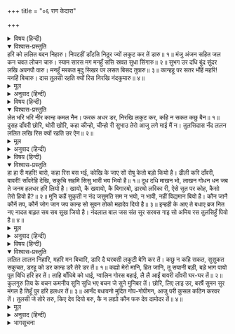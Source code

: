 +++
title = "०६ राग केदारा"

+++


<details><summary>विषय (हिन्दी)</summary>

(१४)
</details>

<details open><summary>विश्वास-प्रस्तुति</summary>
हरि को ललित बदन निहारु।  
निपटहीं डाँटति निठुर ज्यों लकुट कर तें डारु॥ १॥  
मंजु अंजन सहित जल कन चवत लोचन चारु।  
स्याम सारस मग मनहुँ ससि स्रवत सुधा सिंगारु॥ २॥  
सुभग उर दधि बुंद सुंदर लखि अपनपौ वारु।  
मनहुँ मरकत मृदु सिखर पर लसत बिसद तुषारु॥ ३॥  
कान्हहू पर सतर भौंहें महरि! मनहिं बिचारु।  
दास तुलसी रहति क्यों रिस निरखि नंदकुमारु॥ ४॥
</details>

<details><summary>मूल</summary>

हरि को ललित बदन निहारु।  
निपटहीं डाँटति निठुर ज्यों लकुट कर तें डारु॥ १॥  
मंजु अंजन सहित जल कन चवत लोचन चारु।  
स्याम सारस मग मनहुँ ससि स्रवत सुधा सिंगारु॥ २॥  
सुभग उर दधि बुंद सुंदर लखि अपनपौ वारु।  
मनहुँ मरकत मृदु सिखर पर लसत बिसद तुषारु॥ ३॥  
कान्हहू पर सतर भौंहें महरि! मनहिं बिचारु।  
दास तुलसी रहति क्यों रिस निरखि नंदकुमारु॥ ४॥
</details>

<details><summary>अनुवाद (हिन्दी)</summary>

(श्यामसुन्दरने दहीकी मटकी फोड़ दी, माखन बंदरोंको लुटा दिया। यशोदा मैया उन्हें पकड़ने चलीं, वे दौड़े, पर आखिर पकड़े गये। मैयाने छड़ी हाथमें लेकर उन्हें डाँटना आरम्भ किया, वे डर गये, आँखोंसे आँसू बह चले। इसी समय यशोदा मैयाकी समवयस्का कुछ गोपियोंने आकर यशोदासे कहा—)  
(अरी यशोदे! सबके मनको बरबस हर लेनेवाले) हरिके सुन्दर मुखकी ओर तो देख। निष्ठुरकी भाँति सर्वथा डाँटनेपर ही उतर पड़ी है। (तुझे दया नहीं आती?) छड़ीको फेंक दे हाथसे॥ १॥ (देख!) सुन्दर नेत्रोंसे कमनीय काजलसे युक्त जलके कण (आँसूकी नन्हीं-नन्हीं बूँदें) किस प्रकार गिर रहे हैं, मानो चन्द्रमासे श्याम कमलके मार्गसे अमृतरूप शृङ्गार-रस स्रवित हो रहा है॥ २॥ (अहा!) शोभामय हृदयपर पड़ी हुई दहीकी बूँद तो ऐसी सुन्दर लगती है कि उसे देखकर अरी सखी! अपनपा (आत्माकी सुध-बुध) ही खो देनी चाहिये, (वह बूँद ऐसी शोभा पा रही है) मानो मरकत मणिके पर्वत-शिखरपर उज्ज्वल हिमखण्ड (बर्फ) सुशोभित हो॥ ३॥ (ऐसे) कन्हैयापर भी टेढ़ी भौंहें—अरी महरि (यशोदे)! मनमें विचार तो कर! तुलसीदासजी कहते हैं कि इस नन्दकुमारको निरखकर क्रोध क्योंकर रह सकता है?॥ ४॥
</details>

<details><summary>विषय (हिन्दी)</summary>

(१५)
</details>

<details open><summary>विश्वास-प्रस्तुति</summary>
लेत भरि भरि नीर कान्ह कमल नैन।  
फरक अधर डर, निरखि लकुट कर, कहि न सकत कछु बैन॥ १॥  
दुसह दाँवरी छोरि, थोरी खोरि, कहा कीन्हो,  
चीन्हो री सुभाउ तेरो आजु लगे माई मैं न।  
तुलसिदास नँद ललन ललित लखि रिस क्यों रहति उर ऐन॥ २॥
</details>

<details><summary>मूल</summary>

लेत भरि भरि नीर कान्ह कमल नैन।  
फरक अधर डर, निरखि लकुट कर, कहि न सकत कछु बैन॥ १॥  
दुसह दाँवरी छोरि, थोरी खोरि, कहा कीन्हो,  
चीन्हो री सुभाउ तेरो आजु लगे माई मैं न।  
तुलसिदास नँद ललन ललित लखि रिस क्यों रहति उर ऐन॥ २॥
</details>

<details><summary>अनुवाद (हिन्दी)</summary>

(दूसरी सखी कहती है—) (देख!) कन्हैया अपने नेत्र-कमलोंमें बार-बार जल भरे लेता है (उसकी आँखोंके आँसू सूखते ही नहीं)। तेरे हाथमें छड़ी देखकर डरके मारे उसके होंठ फड़क रहे हैं, वह कुछ भी बोल नहीं पाता॥ १॥ (अरी!) इस कठोर रस्सीको तो खोल दे। थोड़े-से अपराधपर तूने क्या कर डाला। अरी मैया! मैंने आजतक तेरे इस (क्रोधी) स्वभावको नहीं पहचाना था। तुलसीदासजी कहते हैं कि इस मन-मोहन नन्दलालको देखकर भी तेरे हृदय-भवनमें क्रोध क्योंकर टिक पाता है?॥ २॥
</details>

<details><summary>विषय (हिन्दी)</summary>

(१६)
</details>

<details open><summary>विश्वास-प्रस्तुति</summary>
हा हा री महरि! बारो, कहा रिस बस भई,  
कोखि के जाए सों रोषु केतो बड़ो कियो है।  
ढीली करि दाँवरी, बावरी! साँवरेहि देखि,  
सकुचि सहमि सिसु भारी भय भियो है॥ १॥  
दूध दधि माखन भो, लाखन गोधन धन  
जब ते जनम हलधर हरि लियो है।  
खायो, कै खवायो, कै बिगारॺो, ढारॺो लरिका री,  
ऐसे सुत पर कोह, कैसो तेरो हियो है?॥ २॥  
मुनि कहैं सुकृती न नंद जसुमति सम  
न भयो, न भावी, नहीं विद्यमान बियो है।  
कौन जानै कौनें तप, कौनें जोग जाग जप  
कान्ह सो सुवन तोको महादेव दियो है॥ ३॥  
इन्हही के आए ते बधाए ब्रज नित नए  
नादत बाढ़त सब सब सुख जियो है।  
नंदलाल बाल जस संत सुर सरबस  
गाइ सो अमिय रस तुलसिहुँ पियो है॥ ४॥
</details>

<details><summary>मूल</summary>

हा हा री महरि! बारो, कहा रिस बस भई,  
कोखि के जाए सों रोषु केतो बड़ो कियो है।  
ढीली करि दाँवरी, बावरी! साँवरेहि देखि,  
सकुचि सहमि सिसु भारी भय भियो है॥ १॥  
दूध दधि माखन भो, लाखन गोधन धन  
जब ते जनम हलधर हरि लियो है।  
खायो, कै खवायो, कै बिगारॺो, ढारॺो लरिका री,  
ऐसे सुत पर कोह, कैसो तेरो हियो है?॥ २॥  
मुनि कहैं सुकृती न नंद जसुमति सम  
न भयो, न भावी, नहीं विद्यमान बियो है।  
कौन जानै कौनें तप, कौनें जोग जाग जप  
कान्ह सो सुवन तोको महादेव दियो है॥ ३॥  
इन्हही के आए ते बधाए ब्रज नित नए  
नादत बाढ़त सब सब सुख जियो है।  
नंदलाल बाल जस संत सुर सरबस  
गाइ सो अमिय रस तुलसिहुँ पियो है॥ ४॥
</details>

<details><summary>अनुवाद (हिन्दी)</summary>

(तीसरी सखी बोली—) हाय, हाय! अरी महरि! यह बालक (नादान) है। क्या क्रोधके वश हो रही है? अपनी कोखके जायेपर कितना भारी गुस्सा किया है? रस्सी ढीली कर दे; अरी पगली! इस साँवरे-सलोनेको तो देख। यह सकुच और सहम गया है, बच्चा बड़े भारी भयसे भीत हो रहा है॥ १॥ जबसे इन हलधर (बलराम) और हरि (श्याम) ने जन्म लिया है, तबसे (तेरे घर) दूध, दही, मक्खन (ही नहीं), लाखों गायें तथा अन्य प्रकारका धन हो गया है। अरी, बच्चा ही तो है (क्या हुआ जो) उसने थोड़ा-सा खा लिया या (बंदरोंको) खिला दिया, खराब कर दिया अथवा गिरा दिया। ऐसे (सुन्दर) पुत्रपर क्रोध? तेरा कैसा (वज्रका) हृदय है!॥ २॥ मुनि (गर्गजी) तो कह गये हैं कि नन्द और यशोदाके समान पुण्यवान् (जगत् में) न हुआ, न होगा और न वर्तमानमें ही दूसरा कोई है। जाने किस तप, किस योग, यज्ञ अथवा जपके फलस्वरूप (औढरदानी) श्रीमहादेवजीने तुझे कन्हैया-जैसा पुत्र दिया है॥ ३॥ इन्हीं (भाग्यशाली नीलमणि) के पधारनेसे (आज)व्रजमें नित्य नयी बधाइयाँ बजती हैं, सबकी उन्नति हो रही है, सभी लोग सुखपूर्वक जीवन-यापन कर रहे हैं। इस बालक नन्दलालका यश ही तो संतों (भक्तों) और देवताओंका सर्वस्व है। तुलसीदासजी कहते हैं कि मैंने भी इसका गान करके अमृतरसका पान किया है॥ ४॥
</details>

<details><summary>विषय (हिन्दी)</summary>

(१७)
</details>

<details open><summary>विश्वास-प्रस्तुति</summary>
ललित लालन निहारि, महरि मन बिचारि,  
डारि दै घरबसी लकुटी बेगि कर तें।  
कछु न कहि सकत, सुसुकत सकुचत,  
डरहू को डर कान्ह डरै तेरे डर तें॥ १॥  
कह्यो मेरो मानि, हित जानि, तू सयानी बड़ी,  
बड़े भाग पायो पूत बिधि हरि हर तें।  
ताहि बाँधिबे को धाई, ग्वालिन गोरस बहाई,  
लै लै आईं बावरी दाँवरी घर-घर तें॥ २॥  
कुलगुरु तिय के बचन कमनीय सुनि  
सुधि भए बचन जे सुने मुनिबर तें।  
छोरि, लिए लाइ उर, बरषैं सुमन सुर  
मंगल है तिहूँ पुर हरि हलधर तें॥ ३॥  
आनँद बधावनो मुदित गोप-गोपीगन,  
आजु परी कुसल कठिन करवर तें।  
तुलसी जे तोरे तरु, किए देव दियो बरु,  
कै न लह्यो कौन फरु देव दामोदर तें॥ ४॥
</details>

<details><summary>मूल</summary>

ललित लालन निहारि, महरि मन बिचारि,  
डारि दै घरबसी लकुटी बेगि कर तें।  
कछु न कहि सकत, सुसुकत सकुचत,  
डरहू को डर कान्ह डरै तेरे डर तें॥ १॥  
कह्यो मेरो मानि, हित जानि, तू सयानी बड़ी,  
बड़े भाग पायो पूत बिधि हरि हर तें।  
ताहि बाँधिबे को धाई, ग्वालिन गोरस बहाई,  
लै लै आईं बावरी दाँवरी घर-घर तें॥ २॥  
कुलगुरु तिय के बचन कमनीय सुनि  
सुधि भए बचन जे सुने मुनिबर तें।  
छोरि, लिए लाइ उर, बरषैं सुमन सुर  
मंगल है तिहूँ पुर हरि हलधर तें॥ ३॥  
आनँद बधावनो मुदित गोप-गोपीगन,  
आजु परी कुसल कठिन करवर तें।  
तुलसी जे तोरे तरु, किए देव दियो बरु,  
कै न लह्यो कौन फरु देव दामोदर तें॥ ४॥
</details>

<details><summary>अनुवाद (हिन्दी)</summary>

(नन्दबाबाके पुरोहित शाण्डिल्य मुनिकी पत्नीने अन्तमें समझाते हुए कहा—) ‘महरि! इस ललित (सुन्दर) लालको देखकर मनमें विचार कर और, अरी भली औरत, तुरंत अपने हाथसे इस छड़ीको फेंक दे। बच्चा कुछ कह तो सकता नहीं, सिसकियाँ भर रहा है और सकुचा रहा है। भयको भी भीत करनेवाला यह कन्हैया आज तेरे डरसे डर रहा है॥ १॥ अब बस, मेरा कहना मान ले। इसीमें अपनी भलाई समझ। अरी! तू तो बड़ी सयानी है। बड़े सौभाग्यसे ब्रह्मा-विष्णु-महेश (की कृपा) से यह पुत्र मिला है! अरी दूध-दहीके लिये हाय-हाय करनेवाली ग्वालिनी! उसीको बाँधनेके लिये तू दौड़ी, और पगली! घर-घरसे रस्सियाँ ले-लेकर आयी!॥ २॥ इस प्रकार पुरोहितानीजीके सुन्दर वचन सुनकर यशोदाजीको वे वचन याद आ गये, जो उन्होंने मुनिश्रेष्ठ गर्गजीसे सुने थे। (बस, तुरंत माताने) बन्धन खोलकर अपने लालको हृदयसे लगा लिया, देवता पुष्पोंकी वर्षा करने लगे। तीनों लोकोंका मङ्गल श्रीकृष्ण-बलरामसे ही तो है॥ ३॥ आनन्दकी बधाइयाँ बज रही हैं। गोप और गोपिकाएँ मुदित हो रही हैं, आज (कन्हैयाकी) बड़े भारी संकटसे रक्षा हुई है! तुलसीदासजी कहते हैं कि श्रीकृष्णने जिन (दो जुड़वे) वृक्षोंको उखाड़ा, उन्हें देवता बनाकर वरदान दिया। इन देव (-देव) भगवान् दामोदरसे भला, किसने कौन फल नहीं पाया?॥ ४॥
</details>

<details><summary>भागसूचना</summary>

इन्द्रकोप—गोवर्धन-धारण
</details>

